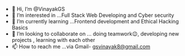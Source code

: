 - 👋 Hi, I’m @VinayakGS
- 👀 I’m interested in ...Full Stack Web Developing and Cyber security
- 🌱 I’m currently learning ...Frontend development and Ethical Hacking Basics
- 💞️ I’m looking to collaborate on ... doing teamwork😉, developing new projects , learning with each other
- 📫 How to reach me ...via Gmail- gsvinayak8@gmail.com
